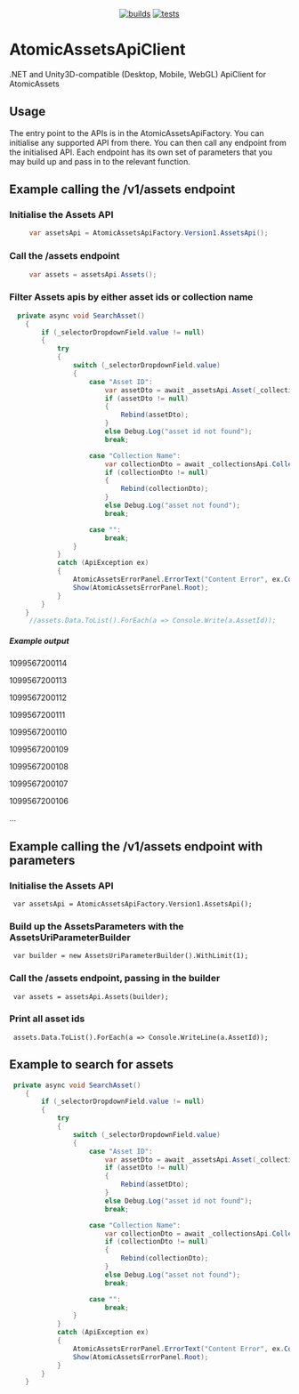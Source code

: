 <div align="center">

[![builds](https://github.com/liquiidio/AtomicAssetsApiClient-Private/actions/workflows/dotnet-build.yml/badge.svg)](https://github.com/liquiidio/AtomicAssetsApiClient-Private/actions/workflows/dotnet-build.yml)
[![tests](https://github.com/liquiidio/AtomicAssetsApiClient-Private/actions/workflows/dotnet-test.yml/badge.svg)](https://github.com/liquiidio/AtomicAssetsApiClient-Private/actions/workflows/dotnet-test.yml)
       
</div>

# AtomicAssetsApiClient

.NET and Unity3D-compatible (Desktop, Mobile, WebGL) ApiClient for AtomicAssets

 ## Usage

 The entry point to the APIs is in the AtomicAssetsApiFactory. You can initialise any supported API from there.
 You can then call any endpoint from the initialised API.
 Each endpoint has its own set of parameters that you may build up and pass in to the relevant function.

 ## Example calling the /v1/assets endpoint
 ### Initialise the Assets API
```csharp
     var assetsApi = AtomicAssetsApiFactory.Version1.AssetsApi();
```
 
 ### Call the /assets endpoint
```csharp
     var assets = assetsApi.Assets();
```
 
 ### Filter Assets apis by either asset ids or collection name
```csharp
  private async void SearchAsset()
    {
        if (_selectorDropdownField.value != null)
        {
            try
            {
                switch (_selectorDropdownField.value)
                {
                    case "Asset ID":
                        var assetDto = await _assetsApi.Asset(_collectionNameOrAssetId.value);
                        if (assetDto != null)
                        {
                            Rebind(assetDto);
                        }
                        else Debug.Log("asset id not found");
                        break;

                    case "Collection Name":
                        var collectionDto = await _collectionsApi.Collection(_collectionNameOrAssetId.value);
                        if (collectionDto != null)
                        {
                            Rebind(collectionDto);
                        }
                        else Debug.Log("asset not found");
                        break;

                    case "":
                        break;
                }
            }
            catch (ApiException ex)
            {
                AtomicAssetsErrorPanel.ErrorText("Content Error", ex.Content);
                Show(AtomicAssetsErrorPanel.Root);
            }
        }
    }
     //assets.Data.ToList().ForEach(a => Console.Write(a.AssetId));
````
 
 ##### Example output

1099567200114

1099567200113  

1099567200112  

1099567200111 

1099567200110  

1099567200109  

1099567200108 

1099567200107 

1099567200106  

...

 
 ## Example calling the /v1/assets endpoint with parameters
 ### Initialise the Assets API

     var assetsApi = AtomicAssetsApiFactory.Version1.AssetsApi();

 
 ### Build up the AssetsParameters with the AssetsUriParameterBuilder

     var builder = new AssetsUriParameterBuilder().WithLimit(1);

 
 ### Call the /assets endpoint, passing in the builder

     var assets = assetsApi.Assets(builder);

 
 ### Print all asset ids

     assets.Data.ToList().ForEach(a => Console.WriteLine(a.AssetId));


 ## Example to search for assets

```csharp
 private async void SearchAsset()
    {
        if (_selectorDropdownField.value != null)
        {
            try
            {
                switch (_selectorDropdownField.value)
                {
                    case "Asset ID":
                        var assetDto = await _assetsApi.Asset(_collectionNameOrAssetId.value);
                        if (assetDto != null)
                        {
                            Rebind(assetDto);
                        }
                        else Debug.Log("asset id not found");
                        break;

                    case "Collection Name":
                        var collectionDto = await _collectionsApi.Collection(_collectionNameOrAssetId.value);
                        if (collectionDto != null)
                        {
                            Rebind(collectionDto);
                        }
                        else Debug.Log("asset not found");
                        break;

                    case "":
                        break;
                }
            }
            catch (ApiException ex)
            {
                AtomicAssetsErrorPanel.ErrorText("Content Error", ex.Content);
                Show(AtomicAssetsErrorPanel.Root);
            }
        }
    }
```





